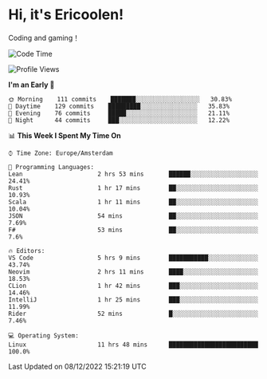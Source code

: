# Hi, it's Ericoolen!
Coding and gaming！

<!--START_SECTION:waka-->
![Code Time](http://img.shields.io/badge/Code%20Time-559%20hrs%2021%20mins-blue)

![Profile Views](http://img.shields.io/badge/Profile%20Views-9-blue)

**I'm an Early 🐤** 

```text
🌞 Morning    111 commits    ███████░░░░░░░░░░░░░░░░░░   30.83% 
🌆 Daytime    129 commits    █████████░░░░░░░░░░░░░░░░   35.83% 
🌃 Evening    76 commits     █████░░░░░░░░░░░░░░░░░░░░   21.11% 
🌙 Night      44 commits     ███░░░░░░░░░░░░░░░░░░░░░░   12.22%

```


📊 **This Week I Spent My Time On** 

```text
⌚︎ Time Zone: Europe/Amsterdam

💬 Programming Languages: 
Lean                     2 hrs 53 mins       ██████░░░░░░░░░░░░░░░░░░░   24.41% 
Rust                     1 hr 17 mins        ██░░░░░░░░░░░░░░░░░░░░░░░   10.93% 
Scala                    1 hr 11 mins        ██░░░░░░░░░░░░░░░░░░░░░░░   10.04% 
JSON                     54 mins             ██░░░░░░░░░░░░░░░░░░░░░░░   7.69% 
F#                       53 mins             ██░░░░░░░░░░░░░░░░░░░░░░░   7.6%

🔥 Editors: 
VS Code                  5 hrs 9 mins        ███████████░░░░░░░░░░░░░░   43.74% 
Neovim                   2 hrs 11 mins       ████░░░░░░░░░░░░░░░░░░░░░   18.53% 
CLion                    1 hr 42 mins        ███░░░░░░░░░░░░░░░░░░░░░░   14.46% 
IntelliJ                 1 hr 25 mins        ███░░░░░░░░░░░░░░░░░░░░░░   11.99% 
Rider                    52 mins             █░░░░░░░░░░░░░░░░░░░░░░░░   7.46%

💻 Operating System: 
Linux                    11 hrs 48 mins      █████████████████████████   100.0%

```


 Last Updated on 08/12/2022 15:21:19 UTC
<!--END_SECTION:waka-->

